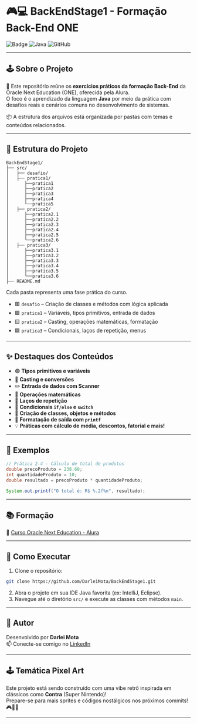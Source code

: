 
# 🎮💻 BackEndStage1 - Formação Back-End ONE

![Badge](https://img.shields.io/badge/Status-Em%20Desenvolvimento-yellow)
![Java](https://img.shields.io/badge/Java-17-blue)
![GitHub](https://img.shields.io/badge/GitHub-Projetos%20Organizados-brightgreen)

---

## 🕹️ Sobre o Projeto

🧠 Este repositório reúne os **exercícios práticos da formação Back-End** da Oracle Next Education (ONE), oferecida pela Alura.  
O foco é o aprendizado da linguagem **Java** por meio da prática com desafios reais e cenários comuns no desenvolvimento de sistemas.

📦 A estrutura dos arquivos está organizada por pastas com temas e conteúdos relacionados.

---

## 🧩 Estrutura do Projeto

```
BackEndStage1/
├── src/
│   ├── desafio/
│   ├── pratica1/
│      ├──pratica1
│      ├──pratica2
│      ├──pratica3
│      ├──pratica4
│      └──pratica5
│   ├── pratica2/
│      ├──pratica2.1
│      ├──pratica2.2
│      ├──pratica2.3
│      ├──pratica2.4
│      ├──pratica2.5
│      └──pratica2.6
│   ├── pratica3/
│      ├──pratica3.1
│      ├──pratica3.2
│      ├──pratica3.3
│      ├──pratica3.4
│      ├──pratica3.5
│      └──pratica3.6
├── README.md
```

Cada pasta representa uma fase prática do curso.

- 🟥 `desafio` – Criação de classes e métodos com lógica aplicada
- 🟩 `pratica1` – Variáveis, tipos primitivos, entrada de dados
- 🟨 `pratica2` – Casting, operações matemáticas, formatação
- 🟦 `pratica3` – Condicionais, laços de repetição, menus

---

## ✨ Destaques dos Conteúdos

- 🟢 **Tipos primitivos e variáveis**
- 🔄 **Casting e conversões**
- ✏️ **Entrada de dados com Scanner**
- 🧮 **Operações matemáticas**
- 🔢 **Laços de repetição**
- 🧠 **Condicionais `if/else` e `switch`**
- 💼 **Criação de classes, objetos e métodos**
- 🧾 **Formatação de saída com `printf`**
- 💡 **Práticas com cálculo de média, descontos, fatorial e mais!**

---

## 🧪 Exemplos

```java
// Prática 2.4 - Cálculo de total de produtos
double precoProduto = 238.60;
int quantidadeProduto = 10;
double resultado = precoProduto * quantidadeProduto;

System.out.printf("O total é: R$ %.2f%n", resultado);
```

---

## 📚 Formação

🔗 [Curso Oracle Next Education - Alura](https://www.alura.com.br)

---

## 🚀 Como Executar

1. Clone o repositório:
```bash
git clone https://github.com/DarleiMota/BackEndStage1.git
```
2. Abra o projeto em sua IDE Java favorita (ex: IntelliJ, Eclipse).
3. Navegue até o diretório `src/` e execute as classes com métodos `main`.

---

## 👾 Autor

Desenvolvido por **Darlei Mota**  
📫 Conecte-se comigo no [LinkedIn](https://www.linkedin.com/in/darleimota/)

---

## 🕹️ Temática Pixel Art

Este projeto está sendo construído com uma vibe retrô inspirada em clássicos como **Contra** (Super Nintendo)!  
Prepare-se para mais sprites e códigos nostálgicos nos próximos commits! 🎮💾🧱

---
